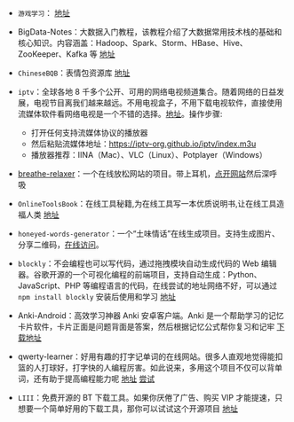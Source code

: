 - `游戏学习`： [地址](https://github.com/miloyip/game-programmer)
- BigData-Notes：大数据入门教程，该教程介绍了大数据常用技术栈的基础和核心知识。内容涵盖：Hadoop、Spark、Storm、HBase、Hive、ZooKeeper、Kafka 等 [地址](https://github.com/heibaiying/BigData-Notes)
- `ChineseBQB`：表情包资源库 [地址](https://github.com/zhaoolee/ChineseBQB)
- `iptv`：全球各地 8 千多个公开、可用的网络电视频道集合。随着网络的日益发展，电视节目离我们越来越远。不用电视盒子，不用下载电视软件，直接使用流媒体软件看网络电视是一个不错的选择。[地址](https://github.com/iptv-org/iptv)。操作步骤:
  - 打开任何支持流媒体协议的播放器
  - 然后粘贴流媒体地址：https://iptv-org.github.io/iptv/index.m3u
  - 播放器推荐：IINA（Mac）、VLC（Linux）、Potplayer（Windows）
- [breathe-relaxer](https://hellogithub.com/periodical/statistics/click/?target=https://github.com/zerosoul/breathe-relaxer)：一个在线放松网站的项目。带上耳机，[点开网站](https://works.yangerxiao.com/breathe-relaxer/)然后深呼吸
- `OnlineToolsBook`：在线工具秘籍,为在线工具写一本优质说明书,让在线工具造福人类 [地址](https://github.com/zhaoolee/OnlineToolsBook)
- `honeyed-words-generator`：一个“土味情话”在线生成项目。支持生成图片、分享二维码，[在线访问](https://works.yangerxiao.com/honeyed-words-generator/)。

- `blockly`：不会编程也可以写代码，通过拖拽模块自动生成代码的 Web 编辑器。谷歌开源的一个可视化编程的前端项目，支持自动生成：Python、JavaScript、PHP 等编程语言的代码，在线尝试的地址网络不好，可以通过 `npm install blockly` 安装后使用和学习 [地址](https://github.com/google/blockly)

- Anki-Android：高效学习神器 Anki 安卓客户端。Anki 是一个帮助学习的记忆卡片软件，卡片正面是问题背面是答案，然后根据记忆公式帮你复习和记牢 [下载地址](https://github.com/ankidroid/Anki-Android/releases/tag/v2.14.3)

- qwerty-learner：好用有趣的打字记单词的在线网站。很多人直观地觉得能扣篮的人打球好，打字快的人编程厉害。如此说来，多用这个项目不仅可以背单词，还有助于提高编程能力呢  [地址](https://github.com/Kaiyiwing/qwerty-learner) [尝试](https://kaiyiwing.gitee.io/qwerty-learner/)

- `LIII`：免费开源的 BT 下载工具。如果你厌倦了广告、购买 VIP 才能提速，只想要一个简单好用的下载工具，那你可以试试这个开源项目 [地址](https://github.com/aliakseis/LIII)
